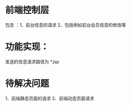 # 前端控制层 
包含 ：1、前台信息的请求
       2、包括例如前台会员信息的修改等
       





# 功能实现：
发送的信息请求路径为 *.jsp


       
# 待解决问题 
1、前端静态页面的请求 
2、前端动态页面请求